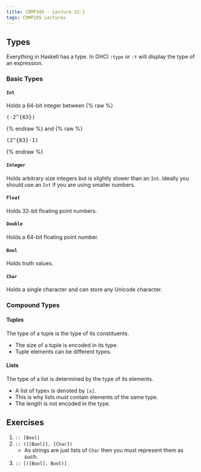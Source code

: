 ```yaml
---
title: COMP105 - Lecture 12-1
tags: COMP105 Lectures
---
```

## Types
Everything in Haskell has a type. In GHCI `:type` or `:t` will display the type of an expression.

### Basic Types
#### `Int`
Holds a 64-bit integer between {% raw %}<pre>\(-2^{63}\)</pre>{% endraw %} and {% raw %}<pre>\(2^{63}-1\)</pre>{% endraw %}

#### `Integer`
Holds arbitrary size integers but is slightly slower than an `Int`. Ideally you should use an `Int` if you are using smaller numbers.

#### `Float`
Holds 32-bit floating point numbers.

#### `Double`
Holds a 64-bit floating point number.

#### `Bool`
Holds truth values.

#### `Char`
Holds a single character and can store any Unicode character.

### Compound Types
#### Tuples
The type of a tuple is the type of its constituents.

* The size of a tuple is encoded in its type.
* Tuple elements can be different types.

#### Lists
The type of a list is determined by the type of its elements.

* A list of type`x` is denoted by `[x]`.
* This is why lists must contain elements of the same type.
* The length is not encoded in the type.

## Exercises
1. `:: [Bool]`
1. `:: ([[Bool]], [Char])`
	* As strings are just lists of `Char` then you must represent them as such.
1. `:: [([Bool], Bool)]`
